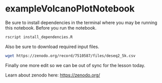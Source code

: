 # exampleVolcanoPlotNotebook


Be sure to install dependencies in the terminal where you may be running this notebook.
Before you run the notebook.

```bash
rscript install_dependencies.R
```

Also be sure to download required input files.

```bash
wget https://zenodo.org/record/7510587/files/deseq2_5k.csv
```

Finally one more edit so we can be out of sync for the lesson today.

Learn about zenodo here: https://zenodo.org/
